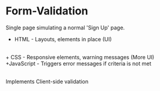 # Form-Validation

Single page simulating a normal 'Sign Up' page.
<br>
+ HTML - Layouts, elements in place (UI)
<br>
+ CSS - Responsive elements, warning messages (More UI)
<br>
+JavaScript - Triggers error messages if criteria is not met
<br><br>

Implements Client-side validation  
